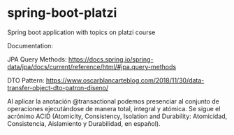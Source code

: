 # spring-boot-platzi
Spring boot application with topics on platzi course


Documentation: 

JPA Query Methods: https://docs.spring.io/spring-data/jpa/docs/current/reference/html/#jpa.query-methods

DTO Pattern: https://www.oscarblancarteblog.com/2018/11/30/data-transfer-object-dto-patron-diseno/

Al aplicar la anotación @transactional podemos presenciar al conjunto de operaciones ejecutándose de manera total, integral y atómica. Se sigue el acrónimo ACID (Atomicity, Consistency, Isolation and Durability: Atomicidad, Consistencia, Aislamiento y Durabilidad, en español).

